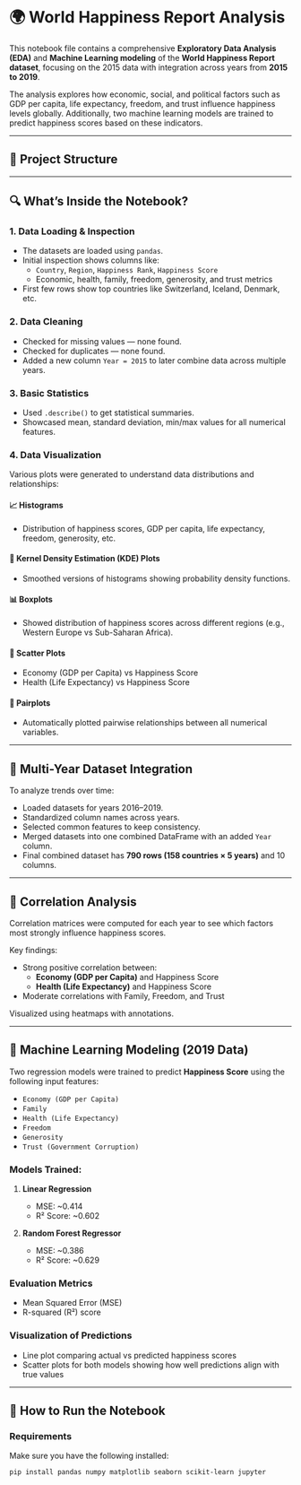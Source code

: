 # 🌍 World Happiness Report Analysis

This notebook file contains a comprehensive **Exploratory Data Analysis (EDA)** and **Machine Learning modeling** of the **World Happiness Report dataset**, focusing on the 2015 data with integration across years from **2015 to 2019**.

The analysis explores how economic, social, and political factors such as GDP per capita, life expectancy, freedom, and trust influence happiness levels globally. Additionally, two machine learning models are trained to predict happiness scores based on these indicators.

---

## 📁 Project Structure


---

## 🔍 What’s Inside the Notebook?

### 1. **Data Loading & Inspection**
- The datasets are loaded using `pandas`.
- Initial inspection shows columns like:
  - `Country`, `Region`, `Happiness Rank`, `Happiness Score`
  - Economic, health, family, freedom, generosity, and trust metrics
- First few rows show top countries like Switzerland, Iceland, Denmark, etc.

### 2. **Data Cleaning**
- Checked for missing values — none found.
- Checked for duplicates — none found.
- Added a new column `Year = 2015` to later combine data across multiple years.

### 3. **Basic Statistics**
- Used `.describe()` to get statistical summaries.
- Showcased mean, standard deviation, min/max values for all numerical features.

### 4. **Data Visualization**
Various plots were generated to understand data distributions and relationships:

#### 📈 Histograms
- Distribution of happiness scores, GDP per capita, life expectancy, freedom, generosity, etc.

#### 🧮 Kernel Density Estimation (KDE) Plots
- Smoothed versions of histograms showing probability density functions.

#### 📊 Boxplots
- Showed distribution of happiness scores across different regions (e.g., Western Europe vs Sub-Saharan Africa).

#### 💬 Scatter Plots
- Economy (GDP per Capita) vs Happiness Score
- Health (Life Expectancy) vs Happiness Score

#### 🔗 Pairplots
- Automatically plotted pairwise relationships between all numerical variables.

---

## 🔄 Multi-Year Dataset Integration

To analyze trends over time:

- Loaded datasets for years 2016–2019.
- Standardized column names across years.
- Selected common features to keep consistency.
- Merged datasets into one combined DataFrame with an added `Year` column.
- Final combined dataset has **790 rows (158 countries × 5 years)** and 10 columns.

---

## 🔗 Correlation Analysis

Correlation matrices were computed for each year to see which factors most strongly influence happiness scores.

Key findings:
- Strong positive correlation between:
  - **Economy (GDP per Capita)** and Happiness Score
  - **Health (Life Expectancy)** and Happiness Score
- Moderate correlations with Family, Freedom, and Trust

Visualized using heatmaps with annotations.

---

## 🤖 Machine Learning Modeling (2019 Data)

Two regression models were trained to predict **Happiness Score** using the following input features:
- `Economy (GDP per Capita)`
- `Family`
- `Health (Life Expectancy)`
- `Freedom`
- `Generosity`
- `Trust (Government Corruption)`

### Models Trained:
1. **Linear Regression**
   - MSE: ~0.414
   - R² Score: ~0.602

2. **Random Forest Regressor**
   - MSE: ~0.386
   - R² Score: ~0.629

### Evaluation Metrics
- Mean Squared Error (MSE)
- R-squared (R²) score

### Visualization of Predictions
- Line plot comparing actual vs predicted happiness scores
- Scatter plots for both models showing how well predictions align with true values

---

## 🚀 How to Run the Notebook

### Requirements
Make sure you have the following installed:

```bash
pip install pandas numpy matplotlib seaborn scikit-learn jupyter
